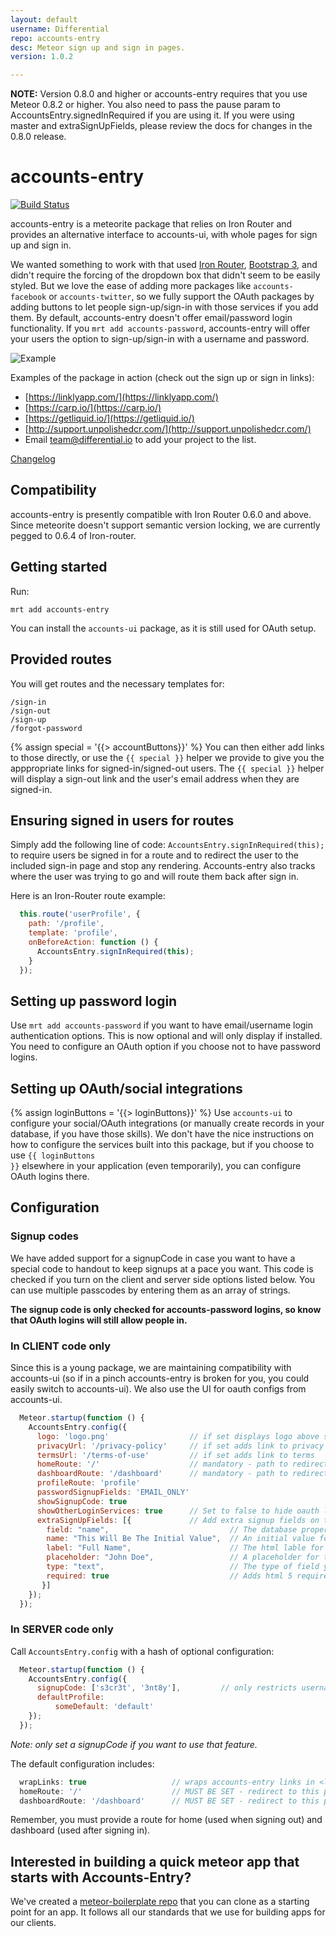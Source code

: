 ```yaml
---
layout: default
username: Differential
repo: accounts-entry
desc: Meteor sign up and sign in pages.
version: 1.0.2

---
```


**NOTE:** Version 0.8.0 and higher or accounts-entry requires that you use Meteor 0.8.2 or higher. You also need to pass the pause param to AccountsEntry.signedInRequired if you are using it. If you were using master and extraSignUpFields, please review the docs for changes in the 0.8.0 release.

# accounts-entry

[![Build Status](https://travis-ci.org/Differential/accounts-entry.png)](https://travis-ci.org/Differential/accounts-entry)

accounts-entry is a meteorite package that relies on Iron Router and provides an
alternative interface to accounts-ui, with whole pages for sign up
and sign in.

We wanted something to work with that used [Iron Router](https://github.com/EventedMind/iron-router),
[Bootstrap 3](https://github.com/mangasocial/meteor-bootstrap-3), and didn't require the forcing of
the dropdown box that didn't seem to be easily styled. But we love the ease of adding more packages like `accounts-facebook` or `accounts-twitter`, so we fully support the OAuth packages by adding buttons to let people sign-up/sign-in with those services if you add them.  By default, accounts-entry doesn't offer email/password login functionality.  If you `mrt add accounts-password`, accounts-entry will offer your users the option to sign-up/sign-in with a username and password.

![Example](http://github.differential.io/accounts-entry/images/Example.png)

Examples of the package in action (check out the sign up or sign in
links):

* [https://linklyapp.com/](https://linklyapp.com/)
* [https://carp.io/](https://carp.io/)
* [https://getliquid.io/](https://getliquid.io/)
* [http://support.unpolishedcr.com/](http://support.unpolishedcr.com/)
* Email team@differential.io to add your project to the list.

[Changelog](https://github.com/BeDifferential/accounts-entry/blob/master/CHANGELOG.md)

## Compatibility

accounts-entry is presently compatible with Iron Router 0.6.0 and above. Since meteorite doesn't support semantic version locking, we are currently pegged to 0.6.4 of Iron-router.

## Getting started

Run:

```
mrt add accounts-entry
```

You can install the `accounts-ui` package, as it is still used for OAuth setup.

## Provided routes

You will get routes and the necessary templates for:

```
/sign-in
/sign-out
/sign-up
/forgot-password
```

{% assign special = '{{> accountButtons}}' %}
You can then either add links to those directly, or use the `{{ special }}` helper we provide to give you the apppropriate links for signed-in/signed-out users.  The `{{ special }}` helper will display a sign-out link and the user's email address when they are signed-in.

## Ensuring signed in users for routes

Simply add the following line of code: `AccountsEntry.signInRequired(this);` to require users be signed in for a route and to redirect the user to the included sign-in page and stop any rendering. Accounts-entry also tracks where the user was trying to go and will route them back after sign in.

Here is an Iron-Router route example:

````js
  this.route('userProfile', {
    path: '/profile',
    template: 'profile',
    onBeforeAction: function () {
      AccountsEntry.signInRequired(this);
    }
  });
````

## Setting up password login

Use `mrt add accounts-password` if you want to have email/username login authentication options. This is now optional and will only display if installed. You need to configure an OAuth option if you choose not to have password logins.

## Setting up OAuth/social integrations

{% assign loginButtons = '{{> loginButtons}}' %}
Use `accounts-ui` to configure your social/OAuth integrations (or manually create records in your database, if you have those skills). We don't have the nice instructions on how to configure the services built into this package, but if you choose to use <code>{{ loginButtons }}</code> elsewhere in your application (even temporarily), you can configure OAuth logins there.

## Configuration

### Signup codes

We have added support for a signupCode in case you want to have a special code to handout to keep signups at a pace you want. This code is checked if you turn on the client and server side options listed below. You can use multiple passcodes by entering them as an array of strings.

**The signup code is only checked for accounts-password logins, so know that OAuth logins will still allow people in.**

### In CLIENT code only

Since this is a young package, we are maintaining compatibility with accounts-ui (so if in a pinch accounts-entry is broken for you, you could easily switch to accounts-ui). We also use the UI for oauth configs from accounts-ui.

```js
  Meteor.startup(function () {
    AccountsEntry.config({
      logo: 'logo.png'                  // if set displays logo above sign-in options
      privacyUrl: '/privacy-policy'     // if set adds link to privacy policy and 'you agree to ...' on sign-up page
      termsUrl: '/terms-of-use'         // if set adds link to terms  'you agree to ...' on sign-up page
      homeRoute: '/'                    // mandatory - path to redirect to after sign-out
      dashboardRoute: '/dashboard'      // mandatory - path to redirect to after successful sign-in
      profileRoute: 'profile'
      passwordSignupFields: 'EMAIL_ONLY'
      showSignupCode: true
      showOtherLoginServices: true      // Set to false to hide oauth login buttons on the signin/signup pages. Useful if you are using something like accounts-meld or want to oauth for api access
      extraSignUpFields: [{             // Add extra signup fields on the signup page
        field: "name",                           // The database property you want to store the data in
        name: "This Will Be The Initial Value",  // An initial value for the field, if you want one
        label: "Full Name",                      // The html lable for the field
        placeholder: "John Doe",                 // A placeholder for the field
        type: "text",                            // The type of field you want
        required: true                           // Adds html 5 required property if true
       }]
    });
  });
```

### In SERVER code only

Call `AccountsEntry.config` with a hash of optional configuration:

```js
  Meteor.startup(function () {
    AccountsEntry.config({
      signupCode: ['s3cr3t', '3nt8y'],         // only restricts username+password users, not OAuth, 
      defaultProfile:
          someDefault: 'default'
    });
  });
```

*Note: only set a signupCode if you want to use that feature.*

The default configuration includes:

```js
  wrapLinks: true                   // wraps accounts-entry links in <li> for bootstrap compatability purposes
  homeRoute: '/'                    // MUST BE SET - redirect to this path after sign-out
  dashboardRoute: '/dashboard'      // MUST BE SET - redirect to this path after sign-in
```

Remember, you must provide a route for home (used when signing out) and
dashboard (used after signing in).

## Interested in building a quick meteor app that starts with Accounts-Entry?

We've created a [meteor-boilerplate repo](http://github.differential.io/meteor-boilerplate/) that you can clone as a starting point for an app.  It follows all our standards that we use for building apps for our clients.
